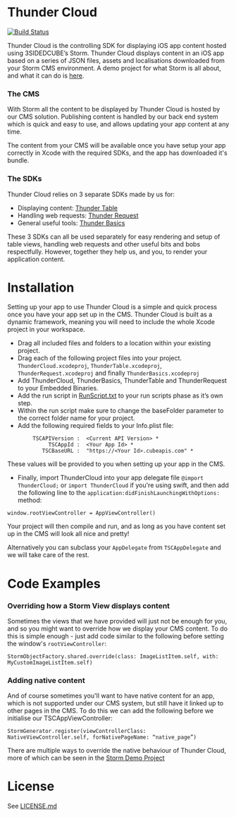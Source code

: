 # Thunder Cloud

[![Build Status](https://travis-ci.org/3sidedcube/iOS-ThunderCloud.svg?branch=master)](https://travis-ci.org/3sidedcube/iOS-ThunderCloud)

Thunder Cloud is the controlling SDK for displaying iOS app content hosted using 3SIDEDCUBE’s Storm. Thunder Cloud displays content in an iOS app based on a series of JSON files, assets and localisations downloaded from your Storm CMS environment. A demo project for what Storm is all about, and what it can do is [here](https://github.com/3sidedcube/iOS-Storm-Demo).

### The CMS

With Storm all the content to be displayed by Thunder Cloud is hosted by our CMS solution. Publishing content is handled by our back end system which is quick and easy to use, and allows updating your app content at any time.

The content from your CMS will be available once you have setup your app correctly in Xcode with the required SDKs, and the app has downloaded it's bundle.

### The SDKs

Thunder Cloud relies on 3 separate SDKs made by us for: 

+ Displaying content: [Thunder Table](https://github.com/3sidedcube/iOS-ThunderTable)
+ Handling web requests: [Thunder Request](https://github.com/3sidedcube/iOS-ThunderRequest)
+ General useful tools: [Thunder Basics](https://github.com/3sidedcube/iOS-ThunderBasics/tree/master/ThunderBasics)

These 3 SDKs can all be used separately for easy rendering and setup of table views, handling web requests and other useful bits and bobs respectfully. However, together they help us, and you, to render your application content.

# Installation

Setting up your app to use Thunder Cloud is a simple and quick process once you have your app set up in the CMS. Thunder Cloud is built as a dynamic framework, meaning you will need to include the whole Xcode project in your workspace.

+ Drag all included files and folders to a location within your existing project.
+ Drag each of the following project files into your project. `ThunderCloud.xcodeproj`, `ThunderTable.xcodeproj`, `ThunderRequest.xcodeproj` and finally `ThunderBasics.xcodeproj`
+ Add ThunderCloud, ThunderBasics, ThunderTable and ThunderRequest to your Embedded Binaries.
+ Add the run script in [RunScript.txt](RunScript.txt]) to your run scripts phase as it’s own step.
+ Within the run script make sure to change the baseFolder parameter to the correct folder name for your project.
+ Add the following required fields to your Info.plist file:
```
		TSCAPIVersion :  <Current API Version> *
	         TSCAppId :  <Your App Id> *
	       TSCBaseURL :  "https://<Your Id>.cubeapis.com" *
```

These values will be provided to you when setting up your app in the CMS.

+ Finally, import ThunderCloud into your app delegate file `@import ThunderCloud;` or `import ThunderCloud` if you're using swift, and then add the following line to the `application:didFinishLaunchingWithOptions:` method:
	
`window.rootViewController = AppViewController()`

Your project will then compile and run, and as long as you have content set up in the CMS will look all nice and pretty!

Alternatively you can subclass your `AppDelegate` from `TSCAppDelegate` and we will take care of the rest.

# Code Examples

### Overriding how a Storm View displays content

Sometimes the views that we have provided will just not be enough for you, and so you might want to override how we display your CMS content. To do this is simple enough - just add code similar to the following before setting the window's `rootViewController`:

`StormObjectFactory.shared.override(class: ImageListItem.self, with: MyCustomImageListItem.self)`

### Adding native content

And of course sometimes you'll want to have native content for an app, which is not supported under our CMS system, but still have it linked up to other pages in the CMS. To do this we can add the following before we initialise our TSCAppViewController:

`StormGenerator.register(viewControllerClass: NativeViewController.self, forNativePageName: “native_page”)`
		
There are multiple ways to override the native behaviour of Thunder Cloud, more of which can be seen in the [Storm Demo Project](https://github.com/3sidedcube/iOS-Storm-Demo)


# License
See [LICENSE.md](LICENSE.md)
